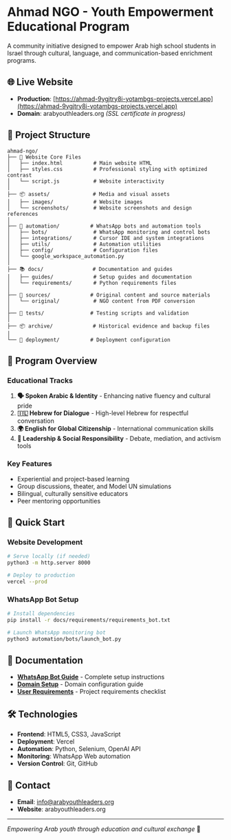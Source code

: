 # Ahmad NGO - Youth Empowerment Educational Program

A community initiative designed to empower Arab high school students in Israel through cultural, language, and communication-based enrichment programs.

## 🌐 Live Website
- **Production**: [https://ahmad-9ygjtry8i-yotambgs-projects.vercel.app](https://ahmad-9ygjtry8i-yotambgs-projects.vercel.app)
- **Domain**: arabyouthleaders.org *(SSL certificate in progress)*

## 📁 Project Structure

```
ahmad-ngo/
├── 📄 Website Core Files
│   ├── index.html          # Main website HTML
│   ├── styles.css          # Professional styling with optimized contrast
│   └── script.js           # Website interactivity
│
├── 📦 assets/              # Media and visual assets
│   ├── images/             # Website images
│   └── screenshots/        # Website screenshots and design references
│
├── 🤖 automation/          # WhatsApp bots and automation tools
│   ├── bots/               # WhatsApp monitoring and control bots
│   ├── integrations/       # Cursor IDE and system integrations
│   ├── utils/              # Automation utilities
│   ├── config/             # Configuration files
│   └── google_workspace_automation.py
│
├── 📚 docs/                # Documentation and guides
│   ├── guides/             # Setup guides and documentation
│   └── requirements/       # Python requirements files
│
├── 📄 sources/             # Original content and source materials
│   └── original/           # NGO content from PDF conversion
│
├── 🧪 tests/               # Testing scripts and validation
│
├── 📦 archive/             # Historical evidence and backup files
│
└── 🚀 deployment/          # Deployment configuration
```

## 🎯 Program Overview

### Educational Tracks
1. **🗣️ Spoken Arabic & Identity** - Enhancing native fluency and cultural pride
2. **🇮🇱 Hebrew for Dialogue** - High-level Hebrew for respectful conversation
3. **🌍 English for Global Citizenship** - International communication skills
4. **🧭 Leadership & Social Responsibility** - Debate, mediation, and activism tools

### Key Features
- Experiential and project-based learning
- Group discussions, theater, and Model UN simulations
- Bilingual, culturally sensitive educators
- Peer mentoring opportunities

## 🚀 Quick Start

### Website Development
```bash
# Serve locally (if needed)
python3 -m http.server 8000

# Deploy to production
vercel --prod
```

### WhatsApp Bot Setup
```bash
# Install dependencies
pip install -r docs/requirements/requirements_bot.txt

# Launch WhatsApp monitoring bot
python3 automation/bots/launch_bot.py
```

## 📖 Documentation

- **[WhatsApp Bot Guide](docs/guides/README_WHATSAPP_BOT.md)** - Complete setup instructions
- **[Domain Setup](docs/guides/DOMAIN_FIX_SOLUTION.md)** - Domain configuration guide
- **[User Requirements](docs/guides/USER_REQUIREMENTS_CHECKLIST.md)** - Project requirements checklist

## 🛠️ Technologies

- **Frontend**: HTML5, CSS3, JavaScript
- **Deployment**: Vercel
- **Automation**: Python, Selenium, OpenAI API
- **Monitoring**: WhatsApp Web automation
- **Version Control**: Git, GitHub

## 📧 Contact

- **Email**: info@arabyouthleaders.org
- **Website**: arabyouthleaders.org

---

*Empowering Arab youth through education and cultural exchange* 🌟 
